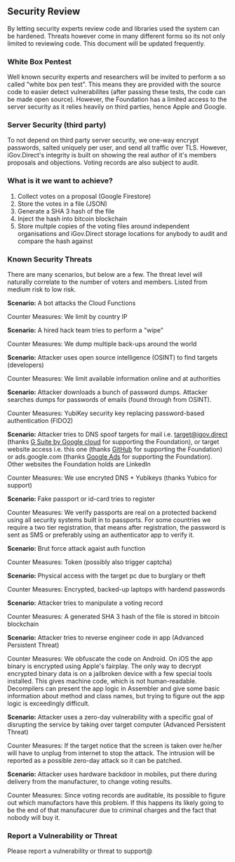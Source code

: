 ## Security Review

By letting security experts review code and libraries used the system can be hardened. Threats however come in many different forms so its not only limited to reviewing code. This document will be updated frequently.

### White Box Pentest

Well known security experts and researchers will be invited to perform a so called "white box pen test". This means they are provided with the source code to easier detect vulnerabilites (after passing these tests, the code can be made open source). However, the Foundation has a limited access to the server security as it relies heavily on third parties, hence Apple and Google.

### Server Security (third party)

To not depend on third party server security, we one-way encrypt passwords, salted uniquely per user, and send all traffic over TLS. However, iGov.Direct's integrity is built on showing the real author of it's members proposals and objections. Voting records are also subject to audit.

### What is it we want to achieve?

1. Collect votes on a proposal (Google Firestore)
2. Store the votes in a file (JSON)
3. Generate a SHA 3 hash of the file
4. Inject the hash into bitcoin blockchain
5. Store multple copies of the voting files around independent organisations and iGov.Direct storage locations 
for anybody to audit and compare the hash against

### Known Security Threats

There are many scenarios, but below are a few. The threat level will naturally correlate to the number of voters and members. Listed from medium risk to low risk.


**Scenario:** A bot attacks the Cloud Functions

Counter Measures: We limit by country IP

**Scenario:** A hired hack team tries to perform a "wipe"

Counter Measures: We dump multiple back-ups around the world

**Scenario:** Attacker uses open source intelligence (OSINT) to find targets (developers)

Counter Measures: We limit available information online and at authorities

**Scenario:** Attacker downloads a bunch of password dumps. Attacker searches dumps for passwords of emails (found through from OSINT).

Counter Measures: YubiKey security key replacing password-based authentication (FIDO2)

**Scenario:** Attacker tries to DNS spoof targets for mail i.e. target@igov.direct (thanks [G Suite by Google cloud](https://gsuite.google.com) for supporting the Foundation), or target website access i.e. this one (thanks [GitHub](https://github.com) for supporting the Foundation) or ads.google.com (thanks [Google Ads](https://ads.google.com/home/) for supporting the Foundation). Other websites the Foundation holds are LinkedIn

Counter Measures: We use encryted DNS + Yubikeys (thanks Yubico for support)

**Scenario:** Fake passport or id-card tries to register

Counter Measures: We verify passports are real on a protected backend using all security systems built in to passports. 
For some countries we require a two tier registration, that means after registration, the password is sent as SMS or preferably
using an authenticator app to verify it.

**Scenario:** Brut force attack agaist auth function

Counter Measures: Token (possibly also trigger captcha) 

**Scenario:** Physical access with the target pc due to burglary or theft

Counter Measures: Encrypted, backed-up laptops with hardend passwords

**Scenario:** Attacker tries to manipulate a voting record

Counter Measures: A generated SHA 3 hash of the file is stored in bitcoin blockchain

**Scenario:** Attacker tries to reverse engineer code in app (Advanced Persistent Threat)

Counter Measures: We obfuscate the code on Android. On iOS the app binary is encrypted using Apple's fairplay. The only way to decrypt encrypted binary data is on a jailbroken device with a few special tools installed. This gives machine code, which is not human-readable. Decompilers can present the app logic in Assembler and give some basic information about method and class names, but trying to figure out the app logic is exceedingly difficult.

**Scenario:** Attacker uses a zero-day vulnerability with a specific goal of disrupting the service by taking over target computer (Advanced Persistent Threat)

Counter Measures: If the target notice that the screen is taken over he/her will have to unplug from internet to stop the attack. The intrusion will be reported as a possible zero-day attack so it can be patched.

**Scenario:** Attacker uses hardware backdoor in mobiles, put there during delivery from the manufacturer, to change voting results.

Counter Measures: Since voting records are auditable, its possible to figure out which manufactors have this problem. If this happens its likely going to be the end of that manufacurer due to criminal charges and the fact that nobody will buy it.

### Report a Vulnerability or Threat

Please report a vulnerability or threat to support@ 

